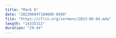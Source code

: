 ```yaml
---
title: "Mark 6"
date: "20230604T100000-0500"
file: "https://cflcn.org/sermons/2023-06-04.m4a"
length: "14335312"
duration: "29:44"
---
```

